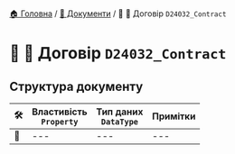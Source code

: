 ﻿[🏠 Головна](../README.MD) / [📕 Документи](./README.MD) / 🚧 📕 Договір `D24032_Contract`

# 🚧 📕 Договір `D24032_Contract`

## Структура документу

|🛠️| Властивість </br> `Property` | Тип даних </br> `DataType` | Примітки |
|---|---|---|---|
|🚧|---|---|---|